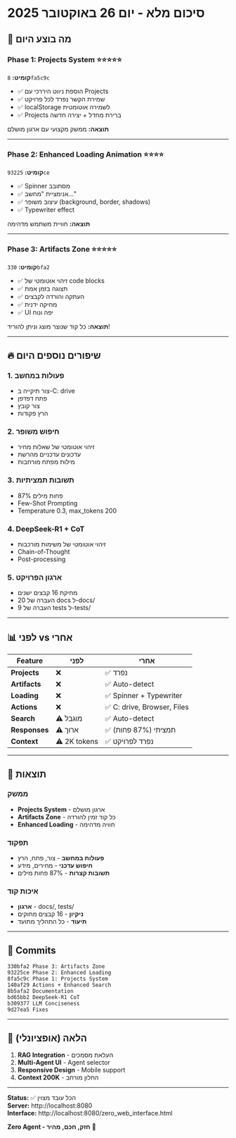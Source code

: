 # סיכום מלא - יום 26 באוקטובר 2025

## 🎯 מה בוצע היום

### Phase 1: Projects System ⭐⭐⭐⭐⭐
**קומיט:** `8fa5c9c`
- ✅ הוספת ניווט היררכי עם Projects
- ✅ שמירת הקשר נפרד לכל פרויקט
- ✅ localStorage לשמירה אוטומטית
- ✅ Projects ברירת מחדל + יצירה חדשה

**תוצאה:** ממשק מקצועי עם ארגון מושלם

---

### Phase 2: Enhanced Loading Animation ⭐⭐⭐⭐
**קומיט:** `93225ce`
- ✅ Spinner מסתובב
- ✅ אנימציית "מחשב..."
- ✅ עיצוב משופר (background, border, shadows)
- ✅ Typewriter effect

**תוצאה:** חוויית משתמש מדהימה

---

### Phase 3: Artifacts Zone ⭐⭐⭐⭐⭐
**קומיט:** `330bfa2`
- ✅ זיהוי אוטומטי של code blocks
- ✅ תצוגה בזמן אמת
- ✅ העתקה והורדה לקבצים
- ✅ מחיקה ידנית
- ✅ UI יפה ונוח

**תוצאה:** כל קוד שנוצר מוצג וניתן להוריד!

---

## 🔥 שיפורים נוספים היום

### 1. פעולות במחשב
- צור תיקייה ב-C: drive
- פתח דפדפן
- צור קובץ
- הרץ פקודות

### 2. חיפוש משופר
- זיהוי אוטומטי של שאלות מחיר
- עדכונים עדכניים מהרשת
- מילות מפתח מורחבות

### 3. תשובות תמציתיות
- 87% פחות מילים
- Few-Shot Prompting
- Temperature 0.3, max_tokens 200

### 4. DeepSeek-R1 + CoT
- זיהוי אוטומטי של משימות מורכבות
- Chain-of-Thought
- Post-processing

### 5. ארגון הפרויקט
- מחיקת 16 קבצים ישנים
- העברה של 20 docs ל-docs/
- העברה של 9 tests ל-tests/

---

## 📊 לפני vs אחרי

| Feature | לפני | אחרי |
|---------|------|------|
| **Projects** | ❌ | ✅ נפרד |
| **Artifacts** | ❌ | ✅ Auto-detect |
| **Loading** | ❌ | ✅ Spinner + Typewriter |
| **Actions** | ❌ | ✅ C: drive, Browser, Files |
| **Search** | ⚠️ מוגבל | ✅ Auto-detect |
| **Responses** | ⚠️ ארוך | ✅ תמציתי (87% פחות) |
| **Context** | ⚠️ 2K tokens | ✅ נפרד לפרויקט |

---

## 🎉 תוצאות

### ממשק
- **Projects System** - ארגון מושלם
- **Artifacts Zone** - כל קוד זמין להורדה
- **Enhanced Loading** - חוויה מדהימה

### תפקוד
- **פעולות במחשב** - צור, פתח, הרץ
- **חיפוש עדכני** - מחירים, מידע
- **תשובות קצרות** - 87% פחות מילים

### איכות קוד
- **ארגון** - docs/, tests/
- **ניקיון** - 16 קבצים מחוקים
- **תיעוד** - כל התהליך מתועד

---

## 📝 Commits

```
330bfa2 Phase 3: Artifacts Zone
93225ce Phase 2: Enhanced Loading
8fa5c9c Phase 1: Projects System
140af29 Actions + Enhanced Search
8b5afa2 Documentation
bd65bb2 DeepSeek-R1 CoT
b309377 LLM Conciseness
9d27ea5 Fixes
```

---

## 🚀 הלאה (אופציונלי)

1. **RAG Integration** - העלאת מסמכים
2. **Multi-Agent UI** - Agent selector
3. **Responsive Design** - Mobile support
4. **Context 200K** - החלון מורחב

---

**Status:** ✅ הכל עובד מצוין  
**Server:** http://localhost:8080  
**Interface:** http://localhost:8080/zero_web_interface.html

**Zero Agent - חזק, חכם, מהיר** 🚀
